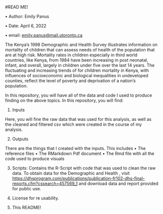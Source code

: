 #READ ME!

•	Author: Emily Panus

•	Date: April 6, 2022

•	email: emily.panus@mail.utoronto.ca

The Kenya’s 1998 Demographic and Health Survey illustrates information on mortality of children that can assess needs of health of the population that are at high risk.  Mortality rates in children especially in third world countries, like Kenya, from 1984 have been increasing in post neonatal, infant, and overall, largely in children under five over the last 14 years. The fluctuating and increasing trends of for children mortality in Kenya, with influences of socioeconomic and biological inequalities in undeveloped counties, reflect the level of poverty and deprivation of a nation’s population.

In this repository, you will have all of the data and code I used to produce finding on the above topics.
In this repository, you will find:

1.	Inputs 

Here, you will fine the raw data that was used for this analysis, as well as the cleaned and filtered csv which were created in the course of my analysis.

2.	Outputs 

There are the things that I created with the inputs. This includes
•	The reference files
•	The RMarkdown Pdf document
•	The Rmd file with all the code used to produce visuals

3.	Scripts: Contains the R-Script with code that was used to clean the raw data. To obtain data for the Demographic and Health , visit https://dhsprogram.com/publications/publication-fr102-dhs-final-reports.cfm?cssearch=457569_1 and download data and report provided for public use. 

4.	License for re usability.

5.	This README!

